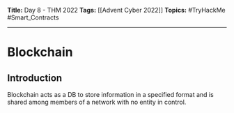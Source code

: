 **Title:** Day 8 - THM 2022
**Tags:** [[Advent Cyber 2022]]
**Topics:** #TryHackMe #Smart_Contracts

---
# Blockchain
## Introduction
Blockchain acts as a DB to store information in a specified format and is shared among members of a network with no entity in control.

